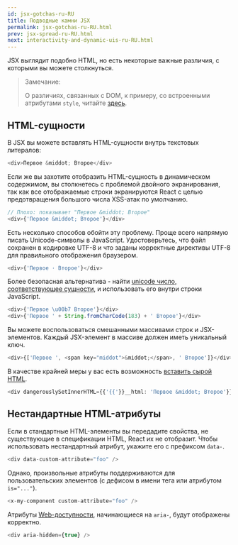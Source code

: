 ```yaml
---
id: jsx-gotchas-ru-RU
title: Подводные камни JSX
permalink: jsx-gotchas-ru-RU.html
prev: jsx-spread-ru-RU.html
next: interactivity-and-dynamic-uis-ru-RU.html
---
```


JSX выглядит подобно HTML, но есть некоторые важные различия, с которыми вы можете столкнуться.

> Замечание:
>
> О различиях, связанных с DOM, к примеру, со встроенными атрибутами `style`, читайте [здесь](/react/docs/dom-differences.html).

## HTML-сущности

В JSX вы можете вставлять HTML-сущности внутрь текстовых литералов:

```javascript
<div>Первое &middot; Второе</div>
```

Если же вы захотите отобразить HTML-сущность в динамическом содержимом, вы столкнетесь с проблемой двойного экранирования, так как все отображаемые строки экранируются React с целью предотвращения большого числа XSS-атак по умолчанию.

```javascript
// Плохо: показывает "Первое &middot; Второе"
<div>{'Первое &middot; Второе'}</div>
```

Есть несколько способов обойти эту проблему. Проще всего напрямую писать Unicode-символы в JavaScript. Удостоверьтесь, что файл сохранен в кодировке UTF-8 и что заданы корректные директивы UTF-8 для правильного отображения браузером.

```javascript
<div>{'Первое · Второе'}</div>
```

Более безопасная альтернатива - найти [unicode число, соответствующее сущности](http://www.fileformat.info/info/unicode/char/b7/index.htm), и использовать его внутри строки JavaScript.

```javascript
<div>{'Первое \u00b7 Второе'}</div>
<div>{'Первое ' + String.fromCharCode(183) + ' Второе'}</div>
```

Вы можете воспользоваться смешанными массивами строк и JSX-элементов. Каждый JSX-элемент в массиве должен иметь уникальный ключ.

```javascript
<div>{['Первое ', <span key="middot">&middot;</span>, ' Второе']}</div>
```

В качестве крайней меры у вас есть возможность [вставить сырой HTML](/react/tips/dangerously-set-inner-html.html).

```javascript
<div dangerouslySetInnerHTML={{'{{'}}__html: 'Первое &middot; Второе'}} />
```


## Нестандартные HTML-атрибуты

Если в стандартные HTML-элементы вы передадите свойства, не существующие в спецификации HTML, React их не отобразит. Чтобы использовать нестандартный атрибут, укажите его с префиксом `data-`.

```javascript
<div data-custom-attribute="foo" />
```

Однако, произвольные атрибуты поддерживаются для пользовательских элементов (с дефисом в имени тега или атрибутом `is="..."`).

```javascript
<x-my-component custom-attribute="foo" />
```

Атрибуты [Web-доступности](http://www.w3.org/WAI/intro/aria), начинающиеся на `aria-`, будут отображены корректно.

```javascript
<div aria-hidden={true} />
```
